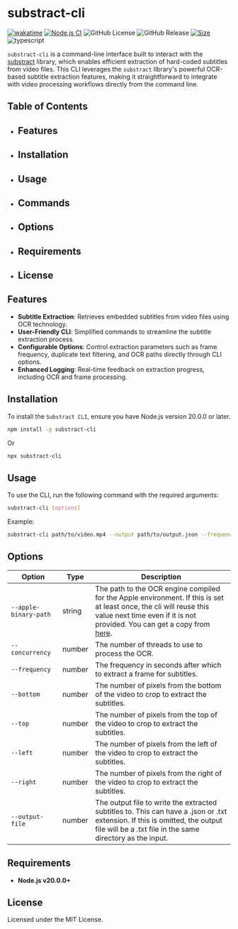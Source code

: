 # substract-cli

[![wakatime](https://wakatime.com/badge/user/a0b906ce-b8e7-4463-8bce-383238df6d4b/project/3ab8ca50-a24a-46b4-af93-e8a6a55f670a.svg)](https://wakatime.com/badge/user/a0b906ce-b8e7-4463-8bce-383238df6d4b/project/3ab8ca50-a24a-46b4-af93-e8a6a55f670a)
[![Node.js CI](https://github.com/ragaeeb/substract-cli/actions/workflows/build.yml/badge.svg)](https://github.com/ragaeeb/substract-cli/actions/workflows/build.yml)
![GitHub License](https://img.shields.io/github/license/ragaeeb/substract-cli)
![GitHub Release](https://img.shields.io/github/v/release/ragaeeb/substract-cli)
[![Size](https://deno.bundlejs.com/badge?q=substract-cli@1.0.0&badge=detailed)](https://bundlejs.com/?q=substract-cli%401.0.0)
![typescript](https://badgen.net/badge/icon/typescript?icon=typescript&label&color=blue)

`substract-cli` is a command-line interface built to interact with the [substract](https://github.com/ragaeeb/substract) library, which enables efficient extraction of hard-coded subtitles from video files. This CLI leverages the `substract` library's powerful OCR-based subtitle extraction features, making it straightforward to integrate with video processing workflows directly from the command line.

## Table of Contents

-   ## Features
-   ## Installation
-   ## Usage
-   ## Commands
-   ## Options
-   ## Requirements
-   ## License

## Features

-   **Subtitle Extraction**: Retrieves embedded subtitles from video files using OCR technology.
-   **User-Friendly CLI**: Simplified commands to streamline the subtitle extraction process.
-   **Configurable Options**: Control extraction parameters such as frame frequency, duplicate text filtering, and OCR paths directly through CLI options.
-   **Enhanced Logging**: Real-time feedback on extraction progress, including OCR and frame processing.

## Installation

To install the `Substract CLI`, ensure you have Node.js version 20.0.0 or later.

```bash
npm install -g substract-cli
```

Or

```bash
npx substract-cli
```

## Usage

To use the CLI, run the following command with the required arguments:

```bash
substract-cli [options]
```

Example:

```bash
substract-cli path/to/video.mp4 --output path/to/output.json --frequency 5
```

## Options

| Option                | Type   | Description                                                                                                                                                                                                                               |
| --------------------- | ------ | ----------------------------------------------------------------------------------------------------------------------------------------------------------------------------------------------------------------------------------------- |
| `--apple-binary-path` | string | The path to the OCR engine compiled for the Apple environment. If this is set at least once, the cli will reuse this value next time even if it is not provided. You can get a copy from [here](https://github.com/glowinthedark/macOCR). |
| `--concurrency`       | number | The number of threads to use to process the OCR.                                                                                                                                                                                          |
| `--frequency`         | number | The frequency in seconds after which to extract a frame for subtitles.                                                                                                                                                                    |
| `--bottom`            | number | The number of pixels from the bottom of the video to crop to extract the subtitles.                                                                                                                                                       |
| `--top`               | number | The number of pixels from the top of the video to crop to extract the subtitles.                                                                                                                                                          |
| `--left`              | number | The number of pixels from the left of the video to crop to extract the subtitles.                                                                                                                                                         |
| `--right`             | number | The number of pixels from the right of the video to crop to extract the subtitles.                                                                                                                                                        |
| `--output-file`       | number | The output file to write the extracted subtitles to. This can have a .json or .txt extension. If this is omitted, the output file will be a .txt file in the same directory as the input.                                                 |

## Requirements

-   **Node.js v20.0.0+**

## License

Licensed under the MIT License.

